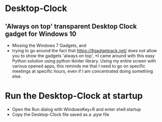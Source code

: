# Desktop-Clock

## 'Always on top' transparent Desktop Clock gadget for Windows 10

* Missing the Windows 7 Gadgets, and 
* trying to go around the fact that https://8gadgetpack.net/ does not allow you to show the gadgets 'always on top', 
*I came around with this easy Python solution using python tkinter library. Using my entire screen with various opened apps, this reminds me that I need to go on specific meetings at specific hours, even if I am concentrated doing something else.

# Run the Desktop-Clock at startup

* Open the Run dialog with WindowsKey+R and enter shell:startup
* Copy the Desktop-Clock file saved as a .pyw file
